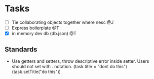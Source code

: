 # Tasks

- [ ] Tie collaborating objects together where nesc @J
- [ ] Express boilerplate @T
- [x] in memory dev db (db.json) @T

## Standards
- Use getters and setters, throw descriptive error inside setter. Users should not set with . notation. (task.title = "dont do this")(task.setTitle("do this"))
